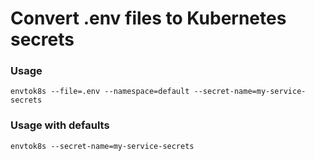 # Convert .env files to Kubernetes secrets

### Usage
```
envtok8s --file=.env --namespace=default --secret-name=my-service-secrets
```


### Usage with defaults
```
envtok8s --secret-name=my-service-secrets
```